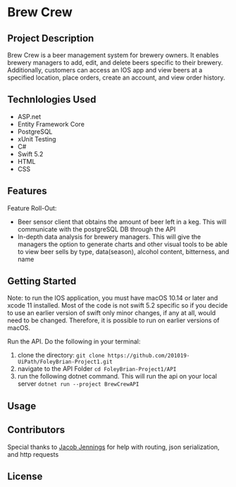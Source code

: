 # Brew Crew

## Project Description
Brew Crew is a beer management system for brewery owners. It enables brewery managers to add, edit, and delete beers specific to their brewery. Additionally, customers can access an IOS app and view beers at a specified location, place orders, create an account, and view order history.

## Technlologies Used

* ASP.net
* Entity Framework Core
* PostgreSQL
* xUnit Testing
* C#
* Swift 5.2
* HTML
* CSS

## Features

Feature Roll-Out:
* Beer sensor client that obtains the amount of beer left in a keg. This will communicate with the postgreSQL DB through the API
* In-depth data analysis for brewery managers. This will give the managers the option to generate charts and other visual tools to be able to view beer sells by type, data(season), alcohol content, bitterness, and name

## Getting Started
Note: to run the IOS application, you must have macOS 10.14 or later and xcode 11 installed. Most of the code is not swift 5.2 specific so if you decide to use an earlier version of swift only minor changes, if any at all, would need to be changed. Therefore, it is possible to run on earlier versions of macOS.

Run the API. Do the following in your terminal:
1. clone the directory:
`git clone https://github.com/201019-UiPath/FoleyBrian-Project1.git`
2. navigate to the API Folder
`cd FoleyBrian-Project1/API`
3. run the following dotnet command. This will run the api on your local server
`dotnet run --project BrewCrewAPI`


## Usage

## Contributors
Special thanks to <a href='https://github.com/201019-UiPath/JenningsJacob-Project1'>Jacob Jennings</a> for help with routing, json serialization, and http requests

## License
